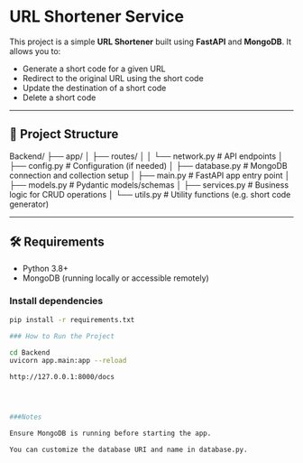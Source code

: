 # URL Shortener Service 

This project is a simple **URL Shortener** built using **FastAPI** and **MongoDB**. It allows you to:

- Generate a short code for a given URL
- Redirect to the original URL using the short code
- Update the destination of a short code
- Delete a short code

---

## 📁 Project Structure
Backend/
├── app/
│ ├── routes/
│ │ └── network.py # API endpoints
│ ├── config.py # Configuration (if needed)
│ ├── database.py # MongoDB connection and collection setup
│ ├── main.py # FastAPI app entry point
│ ├── models.py # Pydantic models/schemas
│ ├── services.py # Business logic for CRUD operations
│ └── utils.py # Utility functions (e.g. short code generator)


---

## 🛠️ Requirements

- Python 3.8+
- MongoDB (running locally or accessible remotely)

### Install dependencies

```bash
pip install -r requirements.txt

### How to Run the Project

cd Backend
uvicorn app.main:app --reload

http://127.0.0.1:8000/docs




###Notes 

Ensure MongoDB is running before starting the app.

You can customize the database URI and name in database.py.



